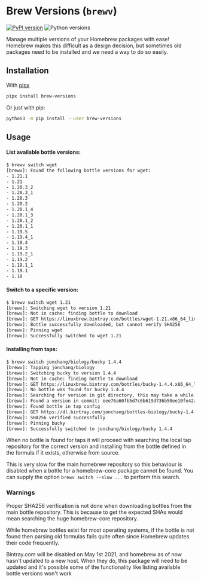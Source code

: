 # Brew Versions (`brewv`)
[![PyPI version](https://badge.fury.io/py/brew-versions.svg)](https://badge.fury.io/py/brew-versions)
![Python versions](https://img.shields.io/pypi/pyversions/brew-versions.svg?style=flat-square&label=Python%20Versions)

Manage multiple versions of your Homebrew packages with ease!
Homebrew makes this difficult as a design decision, but sometimes old packages
need to be installed and we need a way to do so easily.

## Installation
With [pipx](https://github.com/pipxproject/pipx)
```bash
pipx install brew-versions
```
Or just with pip:
```bash
python3 -m pip install --user brew-versions
```

## Usage

#### List available bottle versions:
```bash
$ brewv switch wget
[brewv]: Found the following bottle versions for wget:
- 1.21.1
- 1.21
- 1.20.3_2
- 1.20.3_1
- 1.20.3
- 1.20.2
- 1.20.1_4
- 1.20.1_3
- 1.20.1_2
- 1.20.1_1
- 1.19.5
- 1.19.4_1
- 1.19.4
- 1.19.3
- 1.19.2_1
- 1.19.2
- 1.19.1_1
- 1.19.1
- 1.18
```

#### Switch to a specific version:
```bash
$ brewv switch wget 1.21
[brewv]: Switching wget to version 1.21
[brewv]: Not in cache: finding bottle to download
[brewv]: GET https://linuxbrew.bintray.com/bottles/wget-1.21.x86_64_linux.bottle.tar.gz
[brewv]: Bottle successfully downloaded, but cannot verify SHA256
[brewv]: Pinning wget
[brewv]: Successfully switched to wget 1.21
```

#### Installing from taps:
```bash
$ brewv switch jonchang/biology/bucky 1.4.4
[brewv]: Tapping jonchang/biology
[brewv]: Switching bucky to version 1.4.4
[brewv]: Not in cache: finding bottle to download
[brewv]: GET https://linuxbrew.bintray.com/bottles/bucky-1.4.4.x86_64_linux.bottle.tar.gz
[brewv]: No bottle was found for bucky 1.4.4
[brewv]: Searching for version in git directory, this may take a while...
[brewv]: Found a version in commit: eee76a60fb5d7c6b619d736b50ee10fe42a9c73c
[brewv]: Found bottle in tap config
[brewv]: GET https://dl.bintray.com/jonchang/bottles-biology/bucky-1.4.4.x86_64_linux.bottle.tar.gz
[brewv]: SHA256 verified successfully
[brewv]: Pinning bucky
[brewv]: Successfully switched to jonchang/biology/bucky 1.4.4
```

When no bottle is found for taps it will proceed with searching the
local tap repository for the correct version and installing from the bottle
defined in the formula if it exists, otherwise from source.

This is very slow for the main homebrew repository so this behaviour is disabled
when a bottle for a homebrew-core package cannot be found. You can supply
the option `brewv switch --slow ...`  to perform this search.

### Warnings
Proper SHA256 verification is not done when downloading bottles from the
main bottle repository. This is because to get the expected SHAs would mean searching
the huge homebrew-core repository.

While homebrew bottles exist for most operating
systems, if the bottle is not found then parsing old formulas fails quite often
since Homebrew updates their code frequently.

Bintray.com will be disabled on May 1st 2021, and homebrew as of now hasn't updated to a new host. When
they do, this package will need to be updated and it's possible some of the
functionality like listing available bottle versions won't work
